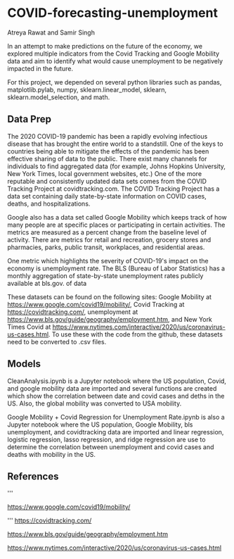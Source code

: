 # COVID-forecasting-unemployment

Atreya Rawat and Samir Singh

In an attempt to make predictions on the future of the economy, we explored multiple indicators from the Covid Tracking and Google Mobility data and aim to identify what would cause unemployment to be negatively impacted in the future.

For this project, we depended on several python libraries such as pandas, matplotlib.pylab, numpy, sklearn.linear_model, sklearn, sklearn.model_selection, and math.

## Data Prep

The 2020 COVID-19 pandemic has been a rapidly evolving infectious disease that has brought the entire world to a standstill. One of the keys to countries being able to mitigate the effects of the pandemic has been effective sharing of data to the public. There exist many channels for individuals to find aggregated data (for example, Johns Hopkins University, New York Times, local government websites, etc.) One of the more reputable and consistently updated data sets comes from the COVID Tracking Project at covidtracking.com. The COVID Tracking Project has a data set containing daily state-by-state information on COVID cases, deaths, and hospitalizations.

Google also has a data set called Google Mobility which keeps track of how many people are at specific places or participating in certain activities. The metrics are measured as a percent change from the baseline level of activity. There are metrics for retail and recreation, grocery stores and pharmacies, parks, public transit, workplaces, and residential areas.

One metric which highlights the severity of COVID-19's impact on the economy is unemployment rate. The BLS (Bureau of Labor Statistics) has a monthly aggregation of state-by-state unemployment rates publicly available at bls.gov. 
of data

These datasets can be found on the following sites: Google Mobility at https://www.google.com/covid19/mobility/, Covid Tracking at https://covidtracking.com/, unemployment at https://www.bls.gov/guide/geography/employment.htm, and New York Times Covid at https://www.nytimes.com/interactive/2020/us/coronavirus-us-cases.html. To use these with the code from the github, these datasets need to be converted to .csv files.

## Models

CleanAnalysis.ipynb is a Jupyter notebook where the US population, Covid, and google mobility data are imported and several functions are created which show the correlation between date and covid cases and deths in the US. Also, the global mobility was converted to USA mobility.

Google Mobility + Covid Regression for Unemployment Rate.ipynb is also a Jupyter notebook where the US population, Google Mobility, bls unemployment, and covidtracking data are imported and linear regression, logistic regression, lasso regression, and ridge regression are use to determine the correlation between unemployment and covid cases and deaths with mobility in the US.  

## References
'''

https://www.google.com/covid19/mobility/

'''
https://covidtracking.com/

https://www.bls.gov/guide/geography/employment.htm

https://www.nytimes.com/interactive/2020/us/coronavirus-us-cases.html

